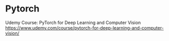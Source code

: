 # Pytorch

Udemy Course: PyTorch for Deep Learning and Computer Vision https://www.udemy.com/course/pytorch-for-deep-learning-and-computer-vision/
